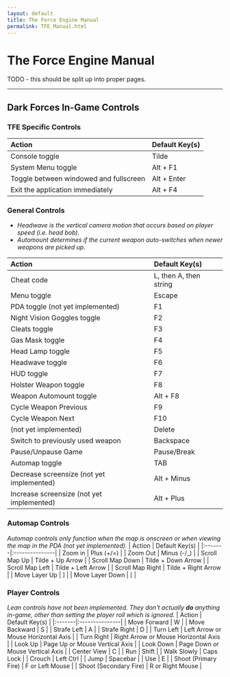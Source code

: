 ```yaml
---
layout: default
title: The Force Engine Manual
permalink: TFE_Manual.html
---
```

# The Force Engine Manual

TODO - this should be split up into proper pages.

---

## Dark Forces In-Game Controls
### TFE Specific Controls
| Action | Default Key(s) |
|:-------|:---------------|
| Console toggle | Tilde |
| System Menu toggle | Alt + F1 |
| Toggle between windowed and fullscreen | Alt + Enter |
| Exit the application immediately | Alt + F4 |

### General Controls
* _Headwave is the vertical camera motion that occurs based on player speed (i.e. head bob)._
* _Automount determines if the current weapon auto-switches when newer weapons are picked up._

| Action | Default Key(s) |
|:-------|:---------------|
| Cheat code | L, then A, then string |
| Menu toggle | Escape |
| PDA toggle (not yet implemented) | F1 |
| Night Vision Goggles toggle | F2 |
| Cleats toggle | F3 |
| Gas Mask toggle | F4 |
| Head Lamp toggle | F5 |
| Headwave toggle | F6 |
| HUD toggle | F7 |
| Holster Weapon toggle | F8 |
| Weapon Automount toggle | Alt + F8 |
| Cycle Weapon Previous | F9 |
| Cycle Weapon Next | F10 |
| (not yet implemented) | Delete |
| Switch to previously used weapon | Backspace |
| Pause/Unpause Game | Pause/Break |
| Automap toggle | TAB |
| Decrease screensize (not yet implemented) | Alt + Minus |
| Increase screensize (not yet implemented) | Alt + Plus |

### Automap Controls
_Automap controls only function when the map is onscreen or when viewing the map in the PDA (not yet implemented)._
| Action | Default Key(s) |
|:-------|:---------------|
| Zoom in | Plus (+/=) |
| Zoom Out | Minus (-/\_) |
| Scroll Map Up | Tilde + Up Arrow |
| Scroll Map Down | Tilde + Down Arrow |
| Scroll Map Left | Tilde + Left Arrow |
| Scroll Map Right | Tilde + Right Arrow |
| Move Layer Up | \] |
| Move Layer Down | \[ |

### Player Controls
_Lean controls have not been implemented. They don't actually **do** anything in-game, other than setting the player roll which is ignored._
| Action | Default Key(s) |
|:-------|:---------------|
| Move Forward | W |
| Move Backward | S |
| Strafe Left | A |
| Strafe Right | D |
| Turn Left | Left Arrow or Mouse Horizontal Axis |
| Turn Right | Right Arrow or Mouse Horizontal Axis |
| Look Up | Page Up or Mouse Vertical Axis |
| Look Down | Page Down or Mouse Vertical Axis |
| Center View | C |
| Run | Shift |
| Walk Slowly | Caps Lock |
| Crouch | Left Ctrl |
| Jump | Spacebar |
| Use | E |
| Shoot (Primary Fire) | F or Left Mouse |
| Shoot (Secondary Fire) | R or Right Mouse |
